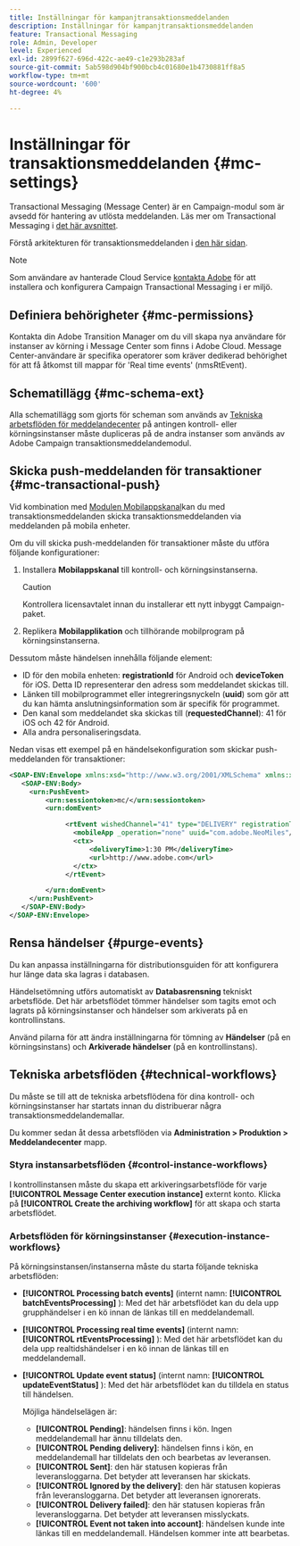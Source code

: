 ```yaml
---
title: Inställningar för kampanjtransaktionsmeddelanden
description: Inställningar för kampanjtransaktionsmeddelanden
feature: Transactional Messaging
role: Admin, Developer
level: Experienced
exl-id: 2899f627-696d-422c-ae49-c1e293b283af
source-git-commit: 5ab598d904bf900bcb4c01680e1b4730881ff8a5
workflow-type: tm+mt
source-wordcount: '600'
ht-degree: 4%

---
```


# Inställningar för transaktionsmeddelanden {#mc-settings}

Transactional Messaging (Message Center) är en Campaign-modul som är avsedd för hantering av utlösta meddelanden. Läs mer om Transactional Messaging i [det här avsnittet](../send/transactional.md).

Förstå arkitekturen för transaktionsmeddelanden i [den här sidan](../architecture/architecture.md#transac-msg-archi).


>[!NOTE]
>
>Som användare av hanterade Cloud Service [kontakta Adobe](../start/campaign-faq.md#support) för att installera och konfigurera Campaign Transactional Messaging i er miljö.

## Definiera behörigheter {#mc-permissions}

Kontakta din Adobe Transition Manager om du vill skapa nya användare för instanser av körning i Message Center som finns i Adobe Cloud. Message Center-användare är specifika operatorer som kräver dedikerad behörighet för att få åtkomst till mappar för &#39;Real time events&#39; (nmsRtEvent).

## Schematillägg  {#mc-schema-ext}

Alla schematillägg som gjorts för scheman som används av [Tekniska arbetsflöden för meddelandecenter](#technical-workflows) på antingen kontroll- eller körningsinstanser måste dupliceras på de andra instanser som används av Adobe Campaign transaktionsmeddelandemodul.

## Skicka push-meddelanden för transaktioner {#mc-transactional-push}

Vid kombination med [Modulen Mobilappskanal](../send/push.md)kan du med transaktionsmeddelanden skicka transaktionsmeddelanden via meddelanden på mobila enheter.

Om du vill skicka push-meddelanden för transaktioner måste du utföra följande konfigurationer:

1. Installera **Mobilappskanal** till kontroll- och körningsinstanserna.

   >[!CAUTION]
   >
   >Kontrollera licensavtalet innan du installerar ett nytt inbyggt Campaign-paket.

1. Replikera **Mobilapplikation** och tillhörande mobilprogram på körningsinstanserna.

Dessutom måste händelsen innehålla följande element:

* ID för den mobila enheten: **registrationId** för Android och **deviceToken** för iOS. Detta ID representerar den adress som meddelandet skickas till.
* Länken till mobilprogrammet eller integreringsnyckeln (**uuid**) som gör att du kan hämta anslutningsinformation som är specifik för programmet.
* Den kanal som meddelandet ska skickas till (**requestedChannel**): 41 för iOS och 42 för Android.
* Alla andra personaliseringsdata.

Nedan visas ett exempel på en händelsekonfiguration som skickar push-meddelanden för transaktioner:

```xml
<SOAP-ENV:Envelope xmlns:xsd="http://www.w3.org/2001/XMLSchema" xmlns:xsi="http://www.w3.org/2001/XMLSchema-instance" xmlns:SOAP-ENV="http://schemas.xmlsoap.org/soap/envelope/">
   <SOAP-ENV:Body>
     <urn:PushEvent>
         <urn:sessiontoken>mc/</urn:sessiontoken>
         <urn:domEvent>

              <rtEvent wishedChannel="41" type="DELIVERY" registrationToken="2cefnefzef758398493srefzefkzq483974">
                <mobileApp _operation="none" uuid="com.adobe.NeoMiles"/>
                <ctx>
                    <deliveryTime>1:30 PM</deliveryTime>
                    <url>http://www.adobe.com</url>
                </ctx>
              </rtEvent>

         </urn:domEvent>
     </urn:PushEvent>           
   </SOAP-ENV:Body>
</SOAP-ENV:Envelope>
```

## Rensa händelser {#purge-events}

Du kan anpassa inställningarna för distributionsguiden för att konfigurera hur länge data ska lagras i databasen.

Händelsetömning utförs automatiskt av **Databasrensning** tekniskt arbetsflöde. Det här arbetsflödet tömmer händelser som tagits emot och lagrats på körningsinstanser och händelser som arkiverats på en kontrollinstans.

Använd pilarna för att ändra inställningarna för tömning av **Händelser** (på en körningsinstans) och **Arkiverade händelser** (på en kontrollinstans).


## Tekniska arbetsflöden {#technical-workflows}

Du måste se till att de tekniska arbetsflödena för dina kontroll- och körningsinstanser har startats innan du distribuerar några transaktionsmeddelandemallar.

Du kommer sedan åt dessa arbetsflöden via **Administration > Produktion > Meddelandecenter** mapp.

### Styra instansarbetsflöden {#control-instance-workflows}

I kontrollinstansen måste du skapa ett arkiveringsarbetsflöde för varje **[!UICONTROL Message Center execution instance]** externt konto. Klicka på **[!UICONTROL Create the archiving workflow]** för att skapa och starta arbetsflödet.

### Arbetsflöden för körningsinstanser {#execution-instance-workflows}

På körningsinstansen/instanserna måste du starta följande tekniska arbetsflöden:

* **[!UICONTROL Processing batch events]** (internt namn: **[!UICONTROL batchEventsProcessing]** ): Med det här arbetsflödet kan du dela upp grupphändelser i en kö innan de länkas till en meddelandemall.
* **[!UICONTROL Processing real time events]** (internt namn: **[!UICONTROL rtEventsProcessing]** ): Med det här arbetsflödet kan du dela upp realtidshändelser i en kö innan de länkas till en meddelandemall.
* **[!UICONTROL Update event status]** (internt namn: **[!UICONTROL updateEventStatus]** ): Med det här arbetsflödet kan du tilldela en status till händelsen.

  Möjliga händelselägen är:

   * **[!UICONTROL Pending]**: händelsen finns i kön. Ingen meddelandemall har ännu tilldelats den.
   * **[!UICONTROL Pending delivery]**: händelsen finns i kön, en meddelandemall har tilldelats den och bearbetas av leveransen.
   * **[!UICONTROL Sent]**: den här statusen kopieras från leveransloggarna. Det betyder att leveransen har skickats.
   * **[!UICONTROL Ignored by the delivery]**: den här statusen kopieras från leveransloggarna. Det betyder att leveransen ignorerats.
   * **[!UICONTROL Delivery failed]**: den här statusen kopieras från leveransloggarna. Det betyder att leveransen misslyckats.
   * **[!UICONTROL Event not taken into account]**: händelsen kunde inte länkas till en meddelandemall. Händelsen kommer inte att bearbetas.
